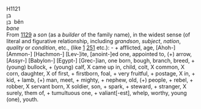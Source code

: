 <body>
  <p>H1121<br>  בּן  <br> בֵּן  ‎  bên  <br><i>bane </i><br>From <a href="h1129.htm">1129</a>  a <i>son</i> (as a <i>builder</i> of the family name), in the widest sense (of literal and figurative relationship, including <i>grandson</i>, <i>subject</i>, <i>nation</i>, <i>quality</i> or <i>condition</i>, etc., (like <a href="h0001.htm">1</a>  <a href="h0251.htm">251</a>  etc.): -  + afflicted, age, [Ahoh-] [Ammon-] [Hachmon-] [Lev-]ite, [anoint-]ed one, appointed to, (+) arrow, [Assyr-] [Babylon-] [Egypt-] [Grec-]ian, one born, bough, branch, breed, + (young) bullock, + (young) calf, X came up in, child, colt, X common, X corn, daughter, X of first, + firstborn, foal, + very fruitful, + postage, X in, + kid, + lamb, (+) man, meet, + mighty, + nephew, old, (+) people, + rebel, + robber, X servant born, X soldier, son, + spark, + steward, + stranger, X surely, them of, + tumultuous one, + valiant[-est], whelp, worthy, young (one), youth.<br></p>
 </body>